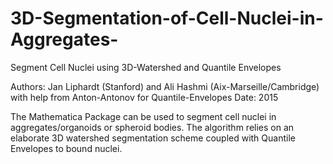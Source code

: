 # 3D-Segmentation-of-Cell-Nuclei-in-Aggregates-
Segment Cell Nuclei using 3D-Watershed and Quantile Envelopes 

Authors: Jan Liphardt (Stanford) and Ali Hashmi (Aix-Marseille/Cambridge)
with help from Anton-Antonov for Quantile-Envelopes
Date: 2015

The Mathematica Package can be used to segment cell nuclei in aggregates/organoids or spheroid bodies. The algorithm relies on an elaborate
3D watershed segmentation scheme coupled with Quantile Envelopes to bound nuclei.

